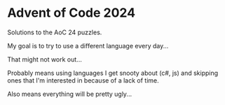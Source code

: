 # Advent of Code 2024
Solutions to the AoC 24 puzzles.

My goal is to try to use a different language every day...

That might not work out...

Probably means using languages I get snooty about (c#, js) and skipping
ones that I'm interested in because of a lack of time.

Also means everything will be pretty ugly...

